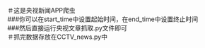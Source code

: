 ＃这是央视新闻APP爬虫  
###你可以在start_time中设置起始时间，在end_time中设置终止时间  
###然后直接运行央视文章抓取.py文件即可  
＃抓完数据存放在CCTV_news.py中  
